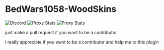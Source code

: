 # BedWars1058-WoodSkins
[![Discord](https://img.shields.io/discord/761320216377425951?logo=discord)](https://discord.gg/JyF42uRcMk)
[![Proxy Stats](https://img.shields.io/bstats/servers/12864?logo=minecraft&label=Servers)](https://discord.gg/JyF42uRcMk)
[![Proxy Stats](https://img.shields.io/bstats/players/12864?logo=minecraft&label=Players)](https://discord.gg/JyF42uRcMk)

just make a pull request if you want to be a contributor 

i really appreciate if you want to be a contributor and help me to this plugin

